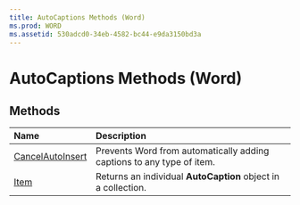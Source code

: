 ```yaml
---
title: AutoCaptions Methods (Word)
ms.prod: WORD
ms.assetid: 530adcd0-34eb-4582-bc44-e9da3150bd3a
---
```



# AutoCaptions Methods (Word)

## Methods



|**Name**|**Description**|
|:-----|:-----|
|[CancelAutoInsert](autocaptions-cancelautoinsert-method-word.md)|Prevents Word from automatically adding captions to any type of item.|
|[Item](autocaptions-item-method-word.md)|Returns an individual  **AutoCaption** object in a collection.|

